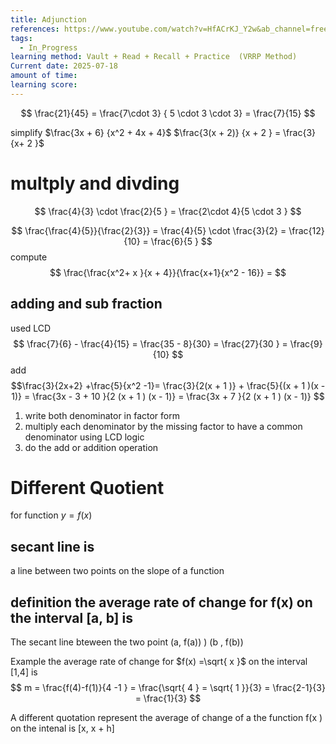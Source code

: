 ```yaml
---
title: Adjunction
references: https://www.youtube.com/watch?v=HfACrKJ_Y2w&ab_channel=freeCodeCamp.org
tags:
  - In_Progress
learning method: Vault + Read + Recall + Practice  (VRRP Method)
Current date: 2025-07-18
amount of time: 
learning score:
---
```



$$
\frac{21}{45} =  \frac{7\cdot  3} { 5 \cdot 3 \cdot 3}  =  \frac{7}{15}  
$$


simplify $\frac{3x  +  6} {x^2 + 4x + 4}$ 
$\frac{3(x  + 2)} {x + 2 }  = \frac{3}{x+ 2 }$ 
# multply and divding 

$$
\frac{4}{3}  \cdot \frac{2}{5 }   = \frac{2\cdot  4}{5 \cdot 3 }
$$


$$
\frac{\frac{4}{5}}{\frac{2}{3}}  =  \frac{4}{5}  \cdot \frac{3}{2}   = \frac{12}{10}  = \frac{6}{5 }
$$
compute   $$
\frac{\frac{x^2+ x }{x  + 4}}{\frac{x+1}{x^2 - 16}}  = 
$$



## adding and sub fraction 

used LCD 
$$
\frac{7}{6} - \frac{4}{15}  =  \frac{35 -  8}{30} =  \frac{27}{30 }  =  \frac{9}{10}
 $$
add
$$\frac{3}{2x+2}  +\frac{5}{x^2 -1}= \frac{3}{2(x  + 1 )} +  \frac{5}{(x + 1 )(x - 1)}  =  \frac{3x  - 3 +  10  }{2 (x + 1 ) (x - 1)}  =  \frac{3x + 7 }{2 (x + 1 ) (x - 1)}  $$
1. write both denominator in factor form  
2. multiply each denominator by the  missing factor  to have a common denominator using LCD logic 
3. do the add or addition operation 





# Different Quotient 

for function $y= f(x)$ 

## secant line is 
a line between two points on the slope of a function 

## definition the average rate of change for f(x) on the interval [a, b] is 
The secant line bteween the two point (a, f(a))  ) (b , f(b)) 

Example the average rate of change for $f(x)  =\sqrt{ x }$ on the interval [1,4] is 
$$  
m = \frac{f(4)-f(1)}{4 -1 }   = \frac{\sqrt{ 4 } = \sqrt{ 1 }}{3} =
\frac{2-1}{3} = \frac{1}{3}
$$


A different quotation represent 
the average of change of a the function f(x ) on the intenal is [x, x + h] 
